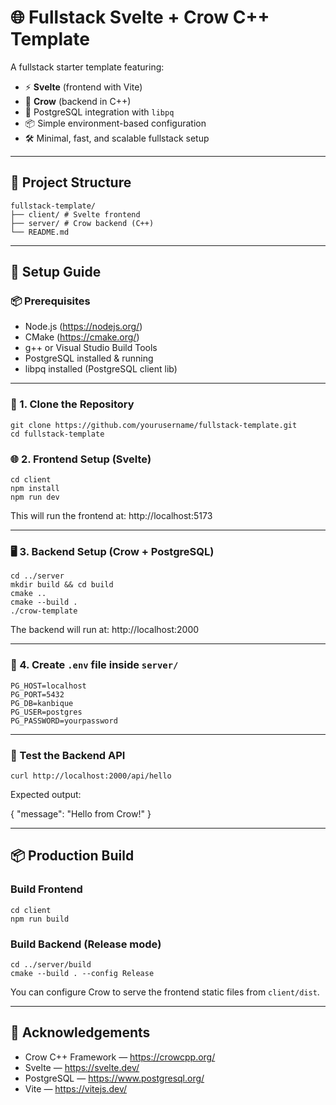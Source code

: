 # 🌐 Fullstack Svelte + Crow C++ Template

A fullstack starter template featuring:

- ⚡ **Svelte** (frontend with Vite)
- 🦅 **Crow** (backend in C++)
- 🐘 PostgreSQL integration with `libpq`
- 📦 Simple environment-based configuration
- 🛠️ Minimal, fast, and scalable fullstack setup

---

## 📁 Project Structure

    fullstack-template/
    ├── client/ # Svelte frontend
    ├── server/ # Crow backend (C++)
    └── README.md


---

## 🚀 Setup Guide

### 📦 Prerequisites

- Node.js (https://nodejs.org/)
- CMake (https://cmake.org/)
- g++ or Visual Studio Build Tools
- PostgreSQL installed & running
- libpq installed (PostgreSQL client lib)

---

### 🔧 1. Clone the Repository

```
git clone https://github.com/yourusername/fullstack-template.git
cd fullstack-template
```

### 🌐 2. Frontend Setup (Svelte)

```
cd client
npm install
npm run dev
```


This will run the frontend at: http://localhost:5173

---

### 🖥️ 3. Backend Setup (Crow + PostgreSQL)

```
cd ../server
mkdir build && cd build
cmake ..
cmake --build .
./crow-template
```

The backend will run at: http://localhost:2000

---

### 🔐 4. Create `.env` file inside `server/`

```
PG_HOST=localhost
PG_PORT=5432
PG_DB=kanbique
PG_USER=postgres
PG_PASSWORD=yourpassword
```

---

### 🧪 Test the Backend API

```curl http://localhost:2000/api/hello```

Expected output:

{ "message": "Hello from Crow!" }


---

## 📦 Production Build

### Build Frontend

```
cd client
npm run build
```

### Build Backend (Release mode)

```
cd ../server/build
cmake --build . --config Release
```


You can configure Crow to serve the frontend static files from `client/dist`.

---


## 🙌 Acknowledgements

- Crow C++ Framework — https://crowcpp.org/
- Svelte — https://svelte.dev/
- PostgreSQL — https://www.postgresql.org/
- Vite — https://vitejs.dev/